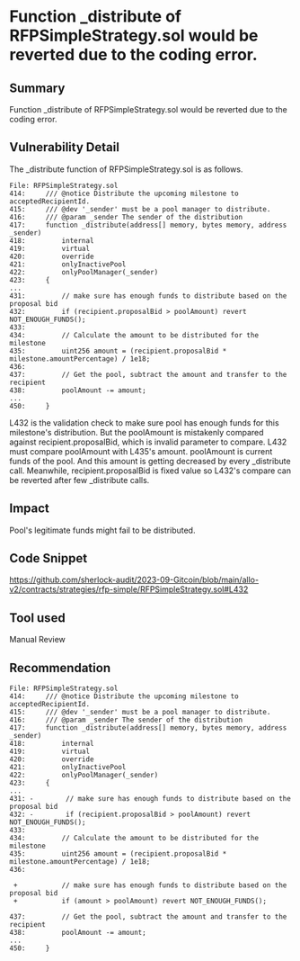 # Function _distribute of RFPSimpleStrategy.sol would be reverted due to the coding error.
## Summary
Function _distribute of RFPSimpleStrategy.sol would be reverted due to the coding error.

## Vulnerability Detail
The _distribute function of RFPSimpleStrategy.sol is as follows.
```solidity
File: RFPSimpleStrategy.sol
414:     /// @notice Distribute the upcoming milestone to acceptedRecipientId.
415:     /// @dev '_sender' must be a pool manager to distribute.
416:     /// @param _sender The sender of the distribution
417:     function _distribute(address[] memory, bytes memory, address _sender)
418:         internal
419:         virtual
420:         override
421:         onlyInactivePool
422:         onlyPoolManager(_sender)
423:     {
...
431:         // make sure has enough funds to distribute based on the proposal bid
432:         if (recipient.proposalBid > poolAmount) revert NOT_ENOUGH_FUNDS();
433: 
434:         // Calculate the amount to be distributed for the milestone
435:         uint256 amount = (recipient.proposalBid * milestone.amountPercentage) / 1e18;
436: 
437:         // Get the pool, subtract the amount and transfer to the recipient
438:         poolAmount -= amount;
...
450:     }
```
L432 is the validation check to make sure pool has enough funds for this milestone's distribution.
But the poolAmount is mistakenly compared against recipient.proposalBid, which is invalid parameter to compare.
L432 must compare poolAmount with L435's amount.
poolAmount is current funds of the pool. And this amount is getting decreased by every _distribute call.
Meanwhile, recipient.proposalBid is fixed value so L432's compare can be reverted after few _distribute calls.

## Impact
Pool's legitimate funds might fail to be distributed.

## Code Snippet
https://github.com/sherlock-audit/2023-09-Gitcoin/blob/main/allo-v2/contracts/strategies/rfp-simple/RFPSimpleStrategy.sol#L432

## Tool used
Manual Review

## Recommendation
```solidity
File: RFPSimpleStrategy.sol
414:     /// @notice Distribute the upcoming milestone to acceptedRecipientId.
415:     /// @dev '_sender' must be a pool manager to distribute.
416:     /// @param _sender The sender of the distribution
417:     function _distribute(address[] memory, bytes memory, address _sender)
418:         internal
419:         virtual
420:         override
421:         onlyInactivePool
422:         onlyPoolManager(_sender)
423:     {
...
431: -        // make sure has enough funds to distribute based on the proposal bid
432: -        if (recipient.proposalBid > poolAmount) revert NOT_ENOUGH_FUNDS();
433: 
434:         // Calculate the amount to be distributed for the milestone
435:         uint256 amount = (recipient.proposalBid * milestone.amountPercentage) / 1e18;
436: 

 +           // make sure has enough funds to distribute based on the proposal bid
 +           if (amount > poolAmount) revert NOT_ENOUGH_FUNDS();

437:         // Get the pool, subtract the amount and transfer to the recipient
438:         poolAmount -= amount;
...
450:     }
```